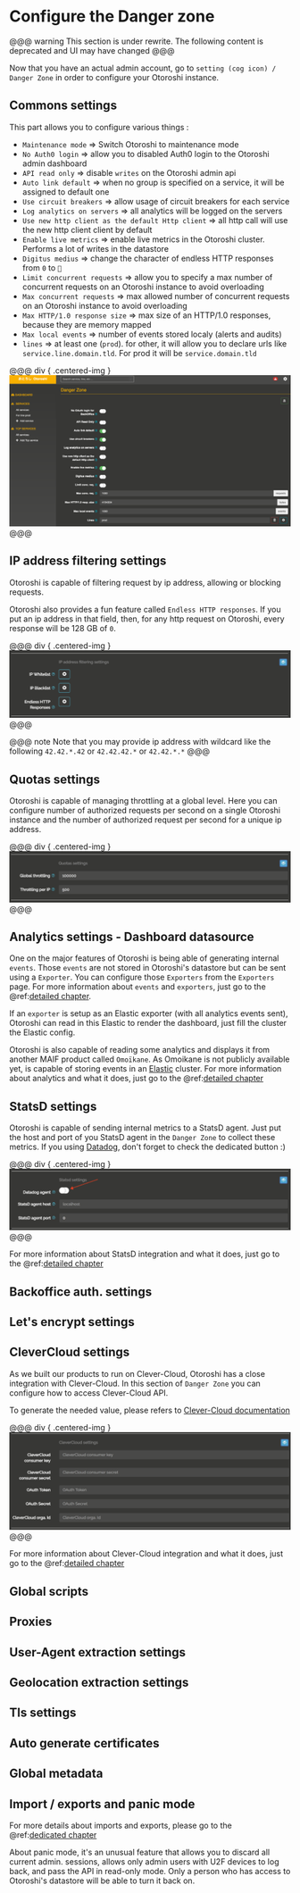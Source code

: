 # Configure the Danger zone

@@@ warning
This section is under rewrite. The following content is deprecated and UI may have changed
@@@

Now that you have an actual admin account, go to `setting (cog icon) / Danger Zone` in order to configure your Otoroshi instance.

## Commons settings

This part allows you to configure various things :

* `Maintenance mode` => Switch Otoroshi to maintenance mode
* `No Auth0 login` => allow you to disabled Auth0 login to the Otoroshi admin dashboard
* `API read only` => disable `writes` on the Otoroshi admin api
* `Auto link default` => when no group is specified on a service, it will be assigned to default one
* `Use circuit breakers` => allow usage of circuit breakers for each service
* `Log analytics on servers` => all analytics will be logged on the servers
* `Use new http client as the default Http client` => all http call will use the new http client client by default
* `Enable live metrics` => enable live metrics in the Otoroshi cluster. Performs a lot of writes in the datastore
* `Digitus medius` => change the character of endless HTTP responses from `0` to `🖕`
* `Limit concurrent requests` => allow you to specify a max number of concurrent requests on an Otoroshi instance to avoid overloading
* `Max concurrent requests` => max allowed number of concurrent requests on an Otoroshi instance to avoid overloading
* `Max HTTP/1.0 response size` => max size of an HTTP/1.0 responses, because they are memory mapped
* `Max local events` => number of events stored localy (alerts and audits)
* `lines` => at least one (`prod`). for other, it will allow you to declare urls like `service.line.domain.tld`. For prod it will be `service.domain.tld`

@@@ div { .centered-img }
<img src="../img/danger-zone-1-commons.png" />
@@@

## IP address filtering settings

Otoroshi is capable of filtering request by ip address, allowing or blocking requests.

Otoroshi also provides a fun feature called `Endless HTTP responses`. If you put an ip address in that field, then, for any http request on Otoroshi, every response will be 128 GB of `0`.

@@@ div { .centered-img }
<img src="../img/danger-zone-2-whitelist-blacklist.png" />
@@@

@@@ note
Note that you may provide ip address with wildcard like the following `42.42.*.42` or `42.42.42.*` or `42.42.*.*`
@@@

## Quotas settings

Otoroshi is capable of managing throttling at a global level. Here you can configure number of authorized requests per second on a single Otoroshi instance and the number of authorized request per second for a unique ip address.

@@@ div { .centered-img }
<img src="../img/danger-zone-3-throttling.png" />
@@@

## Analytics settings - Dashboard datasource

One on the major features of Otoroshi is being able of generating internal `events`. Those `events` are not stored in Otoroshi's datastore but can be sent using a `Exporter`. You can configure those `Exporters` from the `Exporters` page. For more information about `events` and `exporters`, just go to the @ref:[detailed chapter](../usage/10-events.md).

If an `exporter` is setup as an Elastic exporter (with all analytics events sent), Otoroshi can read in this Elastic to render the dashboard, just fill the cluster the Elastic config.

Otoroshi is also capable of reading some analytics and displays it from another MAIF product called `Omoïkane`. As Omoikane is not publicly available yet, is capable of storing events in an [Elastic](https://www.elastic.co/) cluster. For more information about analytics and what it does, just go to the @ref:[detailed chapter](../integrations/analytics.md)

## StatsD settings

Otoroshi is capable of sending internal metrics to a StatsD agent. Just put the host and port of you StatsD agent in the `Danger Zone` to collect these metrics. If you using [Datadog](https://www.datadoghq.com), don't forget to check the dedicated button :)

@@@ div { .centered-img }
<img src="../img/danger-zone-7-statsd.png" />
@@@

For more information about StatsD integration and what it does, just go to the @ref:[detailed chapter](../integrations/statsd.md)

## Backoffice auth. settings
<!-- TODO -->

## Let's encrypt settings
<!-- TODO -->

## CleverCloud settings

As we built our products to run on Clever-Cloud, Otoroshi has a close integration with Clever-Cloud. In this section of `Danger Zone` you can configure how to access Clever-Cloud API.

To generate the needed value, please refers to [Clever-Cloud documentation](https://www.clever-cloud.com/doc/clever-cloud-apis/cc-api/)

@@@ div { .centered-img }
<img src="../img/danger-zone-10-clevercloud.png" />
@@@

For more information about Clever-Cloud integration and what it does, just go to the @ref:[detailed chapter](../integrations/clevercloud.md)

## Global scripts
<!-- TODO -->

## Proxies
<!-- TODO -->

## User-Agent extraction settings
<!-- TODO -->

## Geolocation extraction settings
<!-- TODO -->

## Tls settings
<!-- TODO -->

## Auto generate certificates
<!-- TODO -->

## Global metadata
<!-- TODO -->

## Import / exports and panic mode

For more details about imports and exports, please go to the @ref:[dedicated chapter](../setup/importsexports.md)

About panic mode, it's an unusual feature that allows you to discard all current admin. sessions, allows only admin users with U2F devices to log back, and pass the API in read-only mode. Only a person who has access to Otoroshi's datastore will be able to turn it back on.

